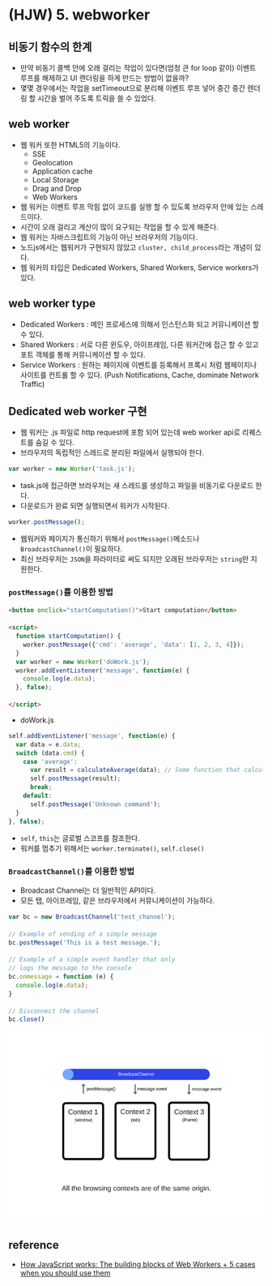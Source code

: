 # (HJW) 5. webworker

## 비동기 함수의 한계

- 만약 비동기 콜백 안에 오래 걸리는 작업이 있다면(엄청 큰 for loop 같이) 이벤트 루프를 해제하고 UI 랜더링을 하게 만드는 방법이 없을까?
- 몇몇 경우에서는 작업을 setTimeout으로 분리해 이벤트 루프 넣어 중간 중간 렌더링 할 시간을 벌어 주도록 트릭을 쓸 수 있었다.

## web worker

- 웹 워커 또한 HTML5의 기능이다.
  - SSE
  - Geolocation
  - Application cache
  - Local Storage
  - Drag and Drop
  - Web Workers
- 웹 워커는 이벤트 루프 막힘 없이 코드를 실행 할 수 있도록 브라우저 안에 있는 스레드이다.
- 시간이 오래 걸리고 계산이 많이 요구되는 작업을 할 수 있게 해준다.
- 웹 워커는 자바스크립트의 기능이 아닌 브라우저의 기능이다.
- 노드js에서는 웹워커가 구현되지 않았고 `cluster, child_process`라는 개념이 있다.
- 웹 워커의 타입은 Dedicated Workers, Shared Workers, Service workers가 있다.

## web worker type

- Dedicated Workers : 메인 프로세스에 의해서 인스턴스화 되고 커뮤니케이션 할 수 있다.
- Shared Workers : 서로 다른 윈도우, 아이프레임, 다른 워커간에 접근 할 수 있고 포트 객체를 통해 커뮤니케이션 할 수 있다.
- Service Workers : 원하는 페이지에 이벤트를 등록해서 프록시 처럼 웹페이지나 사이트를 컨트롤 할 수 있다. (Push Notifications, Cache, dominate Network Traffic)

## Dedicated web worker 구현

- 웹 워커는 .js 파일로 http request에 포함 되어 있는데 web worker api로 리퀘스트를 숨길 수 있다.
- 브라우저의 독립적인 스레드로 분리된 파일에서 실행되야 한다.

``` js
var worker = new Worker('task.js');
```

- task.js에 접근하면 브라우저는 새 스레드를 생성하고 파일을 비동기로 다운로드 한다.
- 다운로드가 완료 되면 실행되면서 워커가 시작된다.

``` js
worker.postMessage();
```

- 웹워커와 페이지가 통신하기 위해서 `postMessage()`메소드나 `BroadcastChannel()`이 필요하다.
- 최신 브라우저는 `JSON`을 파라미터로 써도 되지만 오래된 브라우저는 `string`만 지원한다.

### `postMessage()`를 이용한 방법

```html
<button onclick="startComputation()">Start computation</button>

<script>
  function startComputation() {
    worker.postMessage({'cmd': 'average', 'data': [1, 2, 3, 4]});
  }
  var worker = new Worker('doWork.js');
  worker.addEventListener('message', function(e) {
    console.log(e.data);
  }, false);
  
</script>
```

- doWork.js

```js
self.addEventListener('message', function(e) {
  var data = e.data;
  switch (data.cmd) {
    case 'average':
      var result = calculateAverage(data); // Some function that calculates the average from the numeric array.
      self.postMessage(result);
      break;
    default:
      self.postMessage('Unknown command');
  }
}, false);
```

- `self`, `this`는 글로벌 스코프를 참조한다.
- 워커를 멈추기 위해서는 `worker.terminate()`, `self.close()`

### `BroadcastChannel()`를 이용한 방법

- Broadcast Channel는 더 일반적인 API이다.
- 모든 탭, 아이프레임, 같은 브라우저에서 커뮤니케이션이 가능하다.

``` js
var bc = new BroadcastChannel('test_channel');

// Example of sending of a simple message
bc.postMessage('This is a test message.');

// Example of a simple event handler that only
// logs the message to the console
bc.onmessage = function (e) { 
  console.log(e.data); 
}

// Disconnect the channel
bc.close()
```

![BroadcastChannel](../assets/img/javascript/how-javascript-work-15.png)

## reference

- [How JavaScript works: The building blocks of Web Workers + 5 cases when you should use them](https://blog.sessionstack.com/how-javascript-works-the-building-blocks-of-web-workers-5-cases-when-you-should-use-them-a547c0757f6a)